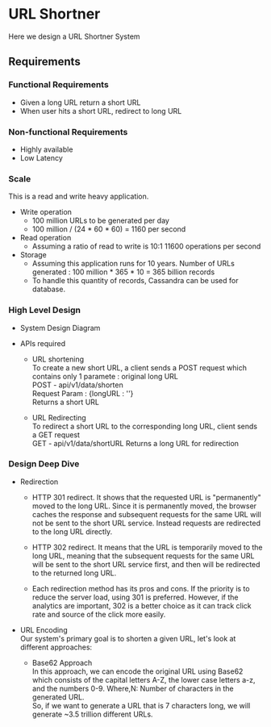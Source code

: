 # URL Shortner
Here we design a URL Shortner System

## Requirements
### Functional Requirements
- Given a long URL return a short URL
- When user hits a short URL, redirect to long URL

### Non-functional Requirements
- Highly available
- Low Latency

### Scale
This is a read and write heavy application.
- Write operation
    * 100 million URLs to be generated per day
    * 100 million / (24 * 60 * 60) = 1160 per second
- Read operation
    * Assuming a ratio of read to write is 10:1
    11600 operations per second
- Storage
    * Assuming this application runs for 10 years. Number of  URLs generated :
    100 million * 365 * 10 = 365 billion records
    * To handle this quantity of records, Cassandra can be used for database.

### High Level Design
- System Design Diagram

- APIs required
    * URL shortening <br>
        To create a new short URL, a client sends a POST request which contains only 1 paramete : original long URL <br>
        POST - api/v1/data/shorten <br>
        Request Param : {longURL : ''} <br>
        Returns a short URL

    * URL Redirecting <br>
      To redirect a short URL to the corresponding long URL, client sends a GET request <br>
      GET - api/v1/data/shortURL
      Returns a long URL for redirection

### Design Deep Dive
- Redirection 
    * HTTP 301 redirect. It shows that the requested URL is "permanently" moved to the long URL. Since it is permanently moved, the browser caches the response and subsequent requests for the same URL will not be sent to the short URL service. Instead requests are redirected to the long URL directly.

    * HTTP 302 redirect. It means that the URL is temporarily moved to the long URL, meaning that the subsequent requests for the same URL will be sent to the short URL service first, and then will be redirected to the returned long URL.

    * Each redirection method has its pros and cons. If the priority is to reduce the server load, using 301 is preferred. However, if the analytics are important, 302 is a better choice as it can track click rate and source of the click more easily.

- URL Encoding <br>
Our system's primary goal is to shorten a given URL, let's look at different approaches:
    * Base62 Approach <br>
    In this approach, we can encode the original URL using Base62 which consists of the capital letters A-Z, the lower case letters a-z, and the numbers 0-9.
    Where,N: Number of characters in the generated URL. <br>
    So, if we want to generate a URL that is 7 characters long, we will generate ~3.5 trillion different URLs.

    
